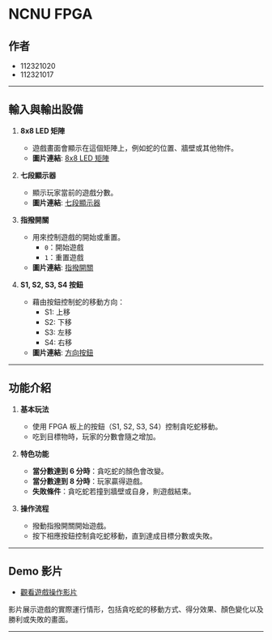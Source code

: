 
# NCNU FPGA 
## 作者
- 112321020
- 112321017

---

## 輸入與輸出設備
1. **8x8 LED 矩陣**
   - 遊戲畫面會顯示在這個矩陣上，例如蛇的位置、牆壁或其他物件。
   - **圖片連結**: [8x8 LED 矩陣](https://github.com/fanboys2077/-final_project/blob/main/messageImage_1704354014732.jpg)

2. **七段顯示器**
   - 顯示玩家當前的遊戲分數。
   - **圖片連結**: [七段顯示器](https://github.com/fanboys2077/-final_project/blob/main/messageImage_1704354149012.jpg)

3. **指撥開關**
   - 用來控制遊戲的開始或重置。
     - `0`：開始遊戲
     - `1`：重置遊戲
   - **圖片連結**: [指撥開關](https://github.com/fanboys2077/-final_project/blob/main/messageImage_1704354034458.jpg)

4. **S1, S2, S3, S4 按鈕**
   - 藉由按鈕控制蛇的移動方向：
     - S1: 上移
     - S2: 下移
     - S3: 左移
     - S4: 右移
   - **圖片連結**: [方向按鈕](https://github.com/fanboys2077/-final_project/blob/main/messageImage_1704354088854.jpg)

---

## 功能介紹
1. **基本玩法**
   - 使用 FPGA 板上的按鈕（S1, S2, S3, S4）控制貪吃蛇移動。
   - 吃到目標物時，玩家的分數會隨之增加。

2. **特色功能**
   - **當分數達到 6 分時**：貪吃蛇的顏色會改變。
   - **當分數達到 8 分時**：玩家贏得遊戲。
   - **失敗條件**：貪吃蛇若撞到牆壁或自身，則遊戲結束。

3. **操作流程**
   - 撥動指撥開關開始遊戲。
   - 按下相應按鈕控制貪吃蛇移動，直到達成目標分數或失敗。

---

## Demo 影片
- [觀看遊戲操作影片](https://drive.google.com/file/d/1KHvB2gRJ43BFWeeUhImK6txOQVaZR8Ek/view?usp=sharing)

影片展示遊戲的實際運行情形，包括貪吃蛇的移動方式、得分效果、顏色變化以及勝利或失敗的畫面。

---
